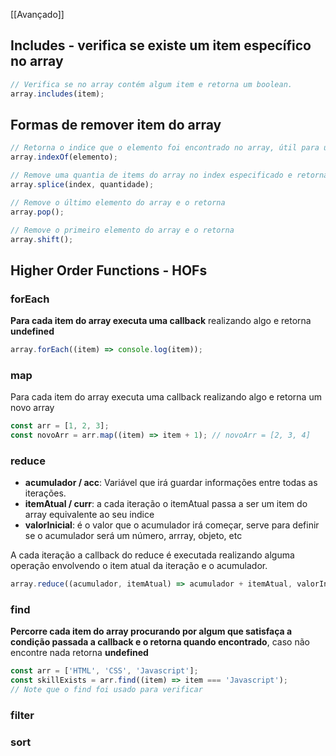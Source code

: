 [[Avançado]]
## Includes - verifica se existe um item específico no array
```jsx
// Verifica se no array contém algum item e retorna um boolean.
array.includes(item);
```
## Formas de remover item do array
```jsx
// Retorna o indice que o elemento foi encontrado no array, útil para usar com splice
array.indexOf(elemento);

// Remove uma quantia de items do array no index especificado e retorna elemento deletado
array.splice(index, quantidade);

// Remove o último elemento do array e o retorna
array.pop();

// Remove o primeiro elemento do array e o retorna
array.shift();
```
## Higher Order Functions - HOFs

### forEach
**Para cada item do array executa uma callback** realizando algo e retorna **undefined**
```js
array.forEach((item) => console.log(item));
```
### map
Para cada item do array executa uma callback realizando algo e retorna um novo array
```js
const arr = [1, 2, 3]; 
const novoArr = arr.map((item) => item + 1); // novoArr = [2, 3, 4]
```
### reduce
- **acumulador / acc**: Variável que irá guardar informações entre todas as iterações.
- **itemAtual / curr**: a cada iteração o itemAtual passa a ser um item do array equivalente ao seu indice
- **valorInicial**: é o valor que o acumulador irá começar, serve para definir se o acumulador será um número, arrray, objeto, etc

A cada iteração a callback do reduce é executada realizando alguma operação envolvendo o item atual da iteração e o acumulador.
```jsx
array.reduce((acumulador, itemAtual) => acumulador + itemAtual, valorInicial);
```
### find
**Percorre cada item do array procurando por algum que satisfaça a condição passada a callback e o retorna quando encontrado**, caso não encontre nada retorna **undefined**
```js
const arr = ['HTML', 'CSS', 'Javascript'];
const skillExists = arr.find((item) => item === 'Javascript');
// Note que o find foi usado para verificar 
```
### filter
### sort